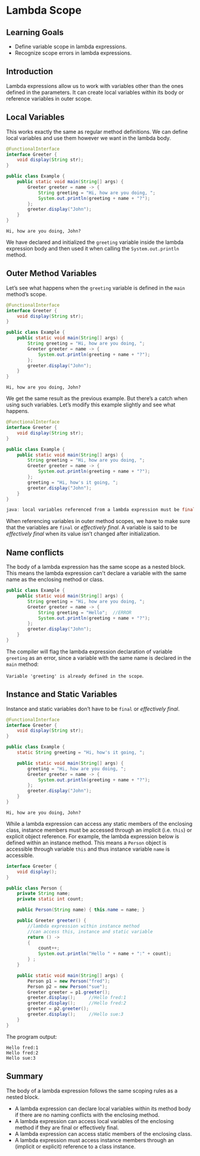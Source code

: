 # Lambda Scope

## Learning Goals

- Define variable scope in lambda expressions.
- Recognize scope errors in lambda expressions.

## Introduction

Lambda expressions allow us to work with variables other than the ones defined
in the parameters. It can create local variables within its body or reference
variables in outer scope.

## Local Variables

This works exactly the same as regular method definitions. We can define local
variables and use them however we want in the lambda body.

```java
@FunctionalInterface
interface Greeter {
    void display(String str);
}

public class Example {
    public static void main(String[] args) {
        Greeter greeter = name -> {
            String greeting = "Hi, how are you doing, ";
            System.out.println(greeting + name + "?");
        };
        greeter.display("John");
    }
}
```

```plaintext
Hi, how are you doing, John?
```

We have declared and initialized the `greeting` variable inside the lambda
expression body and then used it when calling the `System.out.println` method.

## Outer Method Variables

Let’s see what happens when the `greeting` variable is defined in the `main`
method’s scope.

```java
@FunctionalInterface
interface Greeter {
    void display(String str);
}

public class Example {
    public static void main(String[] args) {
        String greeting = "Hi, how are you doing, ";
        Greeter greeter = name -> {
            System.out.println(greeting + name + "?");
        };
        greeter.display("John");
    }
}
```

```plaintext
Hi, how are you doing, John?
```

We get the same result as the previous example. But there’s a catch when using
such variables. Let’s modify this example slightly and see what happens.

```java
@FunctionalInterface
interface Greeter {
    void display(String str);
}

public class Example {
    public static void main(String[] args) {
        String greeting = "Hi, how are you doing, ";
        Greeter greeter = name -> {
            System.out.println(greeting + name + "?");
        };
        greeting = "Hi, how's it going, ";
        greeter.display("John");
    }
}
```

```java
java: local variables referenced from a lambda expression must be final or effectively final
```

When referencing variables in outer method scopes, we have to make sure that the
variables are `final` or _effectively final_. A variable is said to be
_effectively final_ when its value isn’t changed after initialization.

## Name conflicts

The body of a lambda expression has the same scope as a nested block.
This means the lambda expression can't declare a variable with the same name as the enclosing
method or class.


```java
public class Example {
    public static void main(String[] args) {
        String greeting = "Hi, how are you doing, ";
        Greeter greeter = name -> {
            String greeting = "Hello";  //ERROR
            System.out.println(greeting + name + "?");
        };
        greeter.display("John");
    }
}
```

The compiler will flag the lambda expression declaration of
variable `greeting` as an error, since a variable with the same name is declared in the `main` method:

`Variable 'greeting' is already defined in the scope`.


## Instance and Static Variables

Instance and static variables don’t have to be `final` or _effectively final_.

```java
@FunctionalInterface
interface Greeter {
    void display(String str);
}

public class Example {
    static String greeting = "Hi, how's it going, ";

    public static void main(String[] args) {
        greeting = "Hi, how are you doing, ";
        Greeter greeter = name -> {
            System.out.println(greeting + name + "?");
        };
        greeter.display("John");
    }
}
```

```plaintext
Hi, how are you doing, John?
```
While a lambda expression can access any static members of the enclosing class, 
instance members must be accessed through an implicit (i.e. `this`) or explicit object reference.
For example, the lambda expression below is defined within an instance method.  This means a `Person`
object is accessible through variable `this` and thus instance variable `name` is accessible. 

```java
interface Greeter {
    void display();
}

public class Person {
    private String name;
    private static int count;

    public Person(String name) { this.name = name; }

    public Greeter greeter() {
        //lambda expression within instance method
        //can access this, instance and static variable
        return () ->
        {
            count++;
            System.out.println("Hello " + name + ":" + count);
        } ;
    }

    public static void main(String[] args) {
        Person p1 = new Person("fred");
        Person p2 = new Person("sue");
        Greeter greeter = p1.greeter();
        greeter.display();     //Hello fred:1
        greeter.display();     //Hello fred:2
        greeter = p2.greeter();
        greeter.display();     //Hello sue:3
    }
}
```

The program output:
```text
Hello fred:1
Hello fred:2
Hello sue:3
```

## Summary

The body of a lambda expression follows the same scoping rules as a nested block.  
- A lambda expression can declare local variables within its method body if there are no naming conflicts with the enclosing method.
- A lambda expression can access local variables of the enclosing method if they are final or effectively final.
- A lambda expression can access static members of the enclosing class.
- A lambda expression must access instance members through an (implicit or explicit) reference to a class instance.
